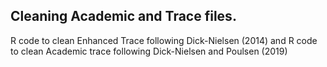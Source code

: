 ## Cleaning Academic and Trace files.

R code to clean Enhanced Trace following Dick-Nielsen (2014) and R code to clean Academic trace following Dick-Nielsen and Poulsen (2019)
